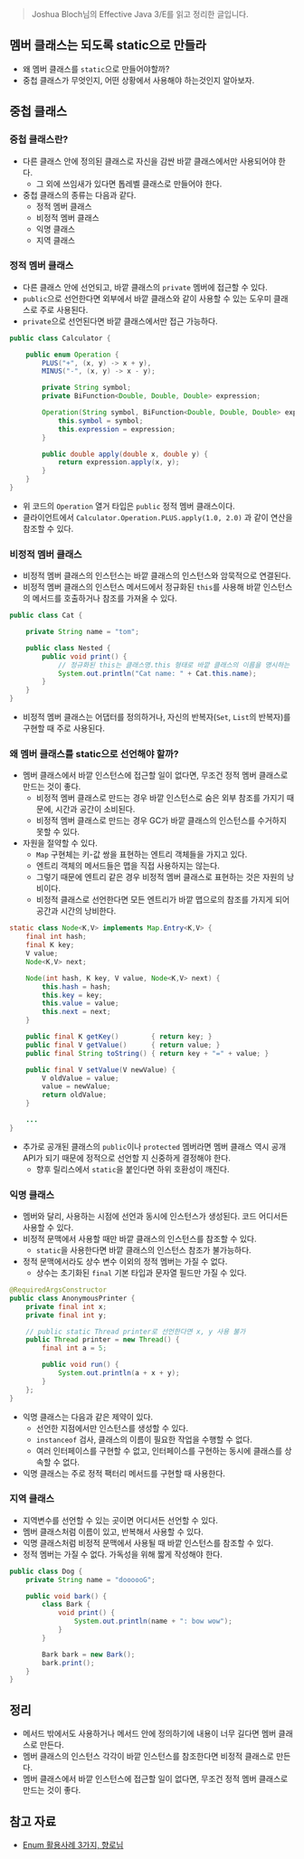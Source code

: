 > Joshua Bloch님의 Effective Java 3/E를 읽고 정리한 글입니다.
> 

## 멤버 클래스는 되도록 static으로 만들라

- 왜 멤버 클래스를 `static`으로 만들어야할까?
- 중첩 클래스가 무엇인지, 어떤 상황에서 사용해야 하는것인지 알아보자.

## 중첩 클래스

### 중첩 클래스란?

- 다른 클래스 안에 정의된 클래스로 자신을 감싼 바깥 클래스에서만 사용되어야 한다.
    - 그 외에 쓰임새가 있다면 톱레벨 클래스로 만들어야 한다.
- 중첩 클래스의 종류는 다음과 같다.
    - 정적 멤버 클래스
    - 비정적 멤버 클래스
    - 익명 클래스
    - 지역 클래스

### 정적 멤버 클래스

- 다른 클래스 안에 선언되고, 바깥 클래스의 `private` 멤버에 접근할 수 있다.
- `public`으로 선언한다면 외부에서 바깥 클래스와 같이 사용할 수 있는 도우미 클래스로 주로 사용된다.
- `private`으로 선언된다면 바깥 클래스에서만 접근 가능하다.

```java
public class Calculator {

    public enum Operation {
        PLUS("+", (x, y) -> x + y),
        MINUS("-", (x, y) -> x - y);

        private String symbol;
        private BiFunction<Double, Double, Double> expression;

        Operation(String symbol, BiFunction<Double, Double, Double> expression) {
            this.symbol = symbol;
            this.expression = expression;
        }

        public double apply(double x, double y) {
            return expression.apply(x, y);
        }
    }
}
```

- 위 코드의 `Operation` 열거 타입은 `public` 정적 멤버 클래스이다.
- 클라이언트에서 `Calculator.Operation.PLUS.apply(1.0, 2.0)` 과 같이 연산을 참조할 수 있다.

### 비정적 멤버 클래스

- 비정적 멤버 클래스의 인스턴스는 바깥 클래스의 인스턴스와 암묵적으로 연결된다.
- 비정적 멤버 클래스의 인스턴스 메서드에서 정규화된 `this`를 사용해 바깥 인스턴스의 메서드를 호출하거나 참조를 가져올 수 있다.

```java
public class Cat {

    private String name = "tom";

    public class Nested {
        public void print() {
            // 정규화된 this는 클래스명.this 형태로 바깥 클래스의 이름을 명시하는 용법이다.
            System.out.println("Cat name: " + Cat.this.name);
        }
    }
}
```

- 비정적 멤버 클래스는 어댑터를 정의하거나, 자신의 반복자(`Set`, `List`의 반복자)를 구현할 때 주로 사용된다.

### 왜 멤버 클래스를 static으로 선언해야 할까?

- 멤버 클래스에서 바깥 인스턴스에 접근할 일이 없다면, 무조건 정적 멤버 클래스로 만드는 것이 좋다.
    - 비정적 멤버 클래스로 만드는 경우 바깥 인스턴스로 숨은 외부 참조를 가지기 때문에, 시간과 공간이 소비된다.
    - 비정적 멤버 클래스로 만드는 경우 GC가 바깥 클래스의 인스턴스를 수거하지 못할 수 있다.
- 자원을 절약할 수 있다.
    - `Map` 구현체는 키-값 쌍을 표현하는 엔트리 객체들을 가지고 있다.
    - 엔트리 객체의 메서드들은 맵을 직접 사용하지는 않는다.
    - 그렇기 때문에 엔트리 같은 경우 비정적 멤버 클래스로 표현하는 것은 자원의 낭비이다.
    - 비정적 클래스로 선언한다면 모든 엔트리가 바깥 맵으로의 참조를 가지게 되어 공간과 시간의 낭비한다.

```java
static class Node<K,V> implements Map.Entry<K,V> {
    final int hash;
    final K key;
    V value;
    Node<K,V> next;

    Node(int hash, K key, V value, Node<K,V> next) {
        this.hash = hash;
        this.key = key;
        this.value = value;
        this.next = next;
    }

    public final K getKey()        { return key; }
    public final V getValue()      { return value; }
    public final String toString() { return key + "=" + value; }

    public final V setValue(V newValue) {
        V oldValue = value;
        value = newValue;
        return oldValue;
    }

    ...
}
```

- 추가로 공개된 클래스의 `public`이나 `protected` 멤버라면 멤버 클래스 역시 공개 API가 되기 때문에 정적으로 선언할 지 신중하게 결정해야 한다.
    - 향후 릴리스에서 `static`을 붙인다면 하위 호환성이 깨진다.

### 익명 클래스

- 멤버와 달리, 사용하는 시점에 선언과 동시에 인스턴스가 생성된다. 코드 어디서든 사용할 수 있다.
- 비정적 문맥에서 사용할 때만 바깥 클래스의 인스턴스를 참조할 수 있다.
    - `static`을 사용한다면 바깥 클래스의 인스턴스 참조가 불가능하다.
- 정적 문맥에서라도 상수 변수 이외의 정적 멤버는 가질 수 없다.
    - 상수는 초기화된 `final` 기본 타입과 문자열 필드만 가질 수 있다.

```java
@RequiredArgsConstructor
public class AnonymousPrinter {
    private final int x;
    private final int y;

    // public static Thread printer로 선언한다면 x, y 사용 불가
    public Thread printer = new Thread() {
        final int a = 5;

        public void run() {
            System.out.println(a + x + y);
        }
    };
}
```

- 익명 클래스는 다음과 같은 제약이 있다.
    - 선언한 지점에서만 인스턴스를 생성할 수 있다.
    - `instanceof` 검사, 클래스의 이름이 필요한 작업을 수행할 수 없다.
    - 여러 인터페이스를 구현할 수 없고, 인터페이스를 구현하는 동시에 클래스를 상속할 수 없다.
- 익명 클래스는 주로 정적 팩터리 메서드를 구현할 때 사용한다.

### 지역 클래스

- 지역변수를 선언할 수 있는 곳이면 어디서든 선언할 수 있다.
- 멤버 클래스처럼 이름이 있고, 반복해서 사용할 수 있다.
- 익명 클래스처럼 비정적 문맥에서 사용될 때 바깥 인스턴스를 참조할 수 있다.
- 정적 멤버는 가질 수 없다. 가독성을 위해 짧게 작성해야 한다.

```java
public class Dog {
    private String name = "doooooG";

    public void bark() {
        class Bark {
            void print() {
                System.out.println(name + ": bow wow");
            }
        }

        Bark bark = new Bark();
        bark.print();
    }
}
```

## 정리

- 메서드 밖에서도 사용하거나 메서드 안에 정의하기에 내용이 너무 길다면 멤버 클래스로 만든다.
- 멤버 클래스의 인스턴스 각각이 바깥 인스턴스를 참조한다면 비정적 클래스로 만든다.
- 멤버 클래스에서 바깥 인스턴스에 접근할 일이 없다면, 무조건 정적 멤버 클래스로 만드는 것이 좋다.

## 참고 자료

- [Enum 활용사례 3가지, 향로님](https://jojoldu.tistory.com/137)